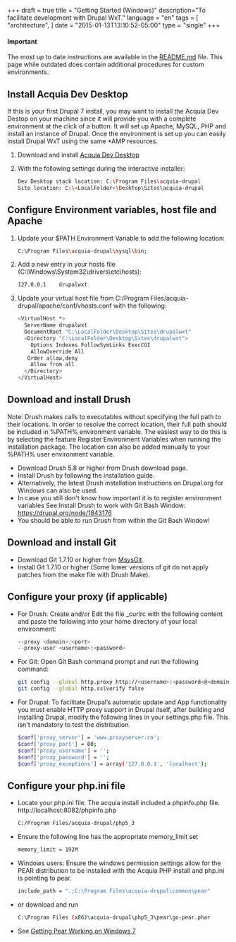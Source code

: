 +++
draft = true
title = "Getting Started (Windows)"
description="To facilitate development with Drupal WxT."
language = "en"
tags = [
    "architecture",
]
date = "2015-01-13T13:10:52-05:00"
type = "single"
+++

<div class="alert alert-info">
  <h4>Important</h4>
  <p>The most up to date instructions are available in the <a href="https://raw.githubusercontent.com/wet-boew/wet-boew-drupal/7.x-4.x/README.md">README.md</a> file. This page while outdated does contain additional procedures for custom environments.</p>
</div>

Install Acquia Dev Desktop
--------------------------

If this is your first Drupal 7 install, you may want to install the
Acquia Dev Destop on your machine since it will provide you with a
complete environment at the click of a button. It will set up Apache,
MySQL, PHP and install an instance of Drupal. Once the environment is
set up you can easily install Drupal WxT using the same *AMP resources.

1.  Download and install [Acquia Dev Desktop][acquiadesktop]
2.  With the following settings during the interactive installer:

    ```bash
    Dev Desktop stack location: C:\Program Files\acquia-drupal
    Site location: C:\<LocalFolder>\Desktop\Sites\acquia-drupal
    ```

Configure Environment variables, host file and Apache
-----------------------------------------------------

1. Update your $PATH Environment Variable to add the following location:

    ```bash
    C:\Program Files\acquia-drupal\mysql\bin;
    ```

2. Add a new entry in your hosts file (C:\Windows\System32\drivers\etc\hosts):

    ```bash
    127.0.0.1    drupalwxt
    ```

3. Update your virtual host file from C:/Program Files/acquia-drupal/apache/conf/vhosts.conf with the following:

    ```bash
    <VirtualHost *>
      ServerName drupalwxt
      DocumentRoot "C:\LocalFolder\Desktop\Sites\drupalwxt"
      <Directory "C:\LocalFolder\Desktop\Sites\drupalwxt">
        Options Indexes FollowSymLinks ExecCGI
        AllowOverride All
       Order allow,deny
        Allow from all
      </Directory>
    </VirtualHost>
    ```

Download and install Drush
--------------------------

Note: Drush makes calls to executables without specifying the full path to their locations. In order to resolve the correct location, their full path should be included in %PATH% environment variable. The easiest way to do this is by selecting the feature Register Environment Variables when running the installation package. The location can also be added manually to your %PATH% user environment variable.

* Download Drush 5.8 or higher from Drush download page.
* Install Drush by following the installation guide.
* Alternatively, the latest Drush installation instructions on Drupal.org for Windows can also be used.
* In case you still don't know how important it is to register environment variables See:Install Drush to work with Git Bash Window: https://drupal.org/node/1843176
* You should be able to run Drush from within the Git Bash Window!

Download and install Git
------------------------

* Download Git 1.7.10 or higher from [MsysGit][msysgit].
* Install Git 1.7.10 or higher (Some lower versions of git do not apply patches from the make file with Drush Make).

Configure your proxy (if applicable)
------------------------------------

* For Drush: Create and/or Edit the file _curlrc with the following content and paste the following into your home directory of your local environment:

    ```bash
    --proxy <domain>:<port>
    --proxy-user <username>:<password>
    ```

* For Git: Open Git Bash command prompt and run the following command:

    ```bash
    git config --global http.proxy http://<username>:<password>@<domain>:<port>
    git config --global http.sslverify false
    ```

* For Drupal: To facilitate Drupal’s automatic update and App functionality you must enable HTTP proxy support in Drupal itself, after building and installing Drupal, modify the following lines in your settings.php file. This isn't mandatory to test the distribution.

    ```bash
    $conf['proxy_server'] = 'www.proxyserver.ca';
    $conf['proxy_port'] = 80;
    $conf['proxy_username'] = '';
    $conf['proxy_password'] = '';
    $conf['proxy_exceptions'] = array('127.0.0.1', 'localhost');
    ```

Configure your php.ini file
---------------------------

* Locate your php.ini file. The acquia install included a phpinfo.php file. http://localhost:8082/phpinfo.php

    ```bash
    C:/Program Files/acquia-drupal/php5_3
    ```

* Ensure the following line has the appropriate memory_limit set

    ```bash
    memory_limit = 192M
    ```

* Windows users: Ensure the windows permission settings allow for the PEAR distribution to be installed with the Acquia PHP install and php.ini is pointing to pear.

    ```bash
    include_path = ".;C:\Program Files\acquia-drupal\common\pear"
    ```

* or download and run

    ```bash
    C:\Program Files (x86)\acquia-drupal\php5_3\pear\go-pear.phar
    ```

* See [Getting Pear Working on Windows 7][blog_stuart]

<!-- Links Referenced -->

[acquiadesktop]:    http://www.acquia.com/products-services/dev-desktop
[blog_stuart]:      http://blog.stuartherbert.com/php/2012/05/10/getting-pear-working-on-windows-7
[msysgit]:          http://msysgit.github.com
[readme]:           https://raw.githubusercontent.com/wet-boew/wet-boew-drupal/7.x-4.x/README.md
